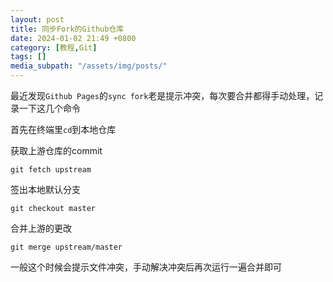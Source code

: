 ```yaml
---
layout: post
title: 同步Fork的Github仓库
date: 2024-01-02 21:49 +0800
category: [教程,Git]
tags: []
media_subpath: "/assets/img/posts/"
---
```


最近发现`Github Pages`的`sync fork`老是提示冲突，每次要合并都得手动处理，记录一下这几个命令

首先在终端里`cd`到本地仓库

获取上游仓库的commit

```shell
git fetch upstream
```

签出本地默认分支

```shell
git checkout master
```

合并上游的更改

```shell
git merge upstream/master
```

一般这个时候会提示文件冲突，手动解决冲突后再次运行一遍合并即可
